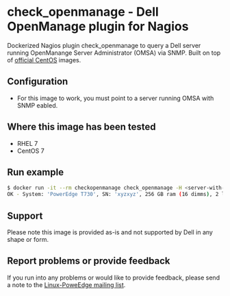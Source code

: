 # check_openmanage - Dell OpenManage plugin for Nagios

Dockerized Nagios plugin check_openmanage to query a Dell server running OpenManange Server Administrator (OMSA) via SNMP. Built on top of [official CentOS](https://registry.hub.docker.com/u/library/centos/) images.

## Configuration

  - For this image to work, you must point to a server running OMSA with SNMP eabled.

## Where this image has been tested

  - RHEL 7
  - CentOS 7

## Run example

```bash
$ docker run -it --rm checkopenmanage check_openmanage -H <server-with-omsa>
OK - System: 'PowerEdge T730', SN: 'xyzxyz', 256 GB ram (16 dimms), 2 logical drives, 8 physical drives
```

## Support

Please note this image is provided as-is and not supported by Dell in any shape or form.

## Report problems or provide feedback

If you run into any problems or would like to provide feedback, please send a note to the [Linux-PoweEdge mailing list](https://lists.us.dell.com/mailman/listinfo/linux-poweredge).

